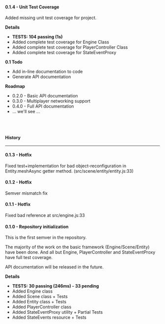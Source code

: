 <h4> 0.1.4 - Unit Test Coverage </h4>
<p>
    Added missing unit test coverage for project.
</p>
<p><strong>Details</strong></p>
<ul>
    <li><strong>TESTS: 104 passing (1s)</strong></li>
    <li>Added complete test coverage for Engine Class</li>
    <li>Added complete test coverage for PlayerController Class</li>
    <li>Added complete test coverage for StateEventProxy</li>
</ul>
<p><strong>0.1 Todo</strong></p>
<ul>
    <li>Add in-line documentation to code</li>
    <li>Generate API documentation</li>
</ul>
<p><strong>Roadmap</strong></p>
<ul>
    <li>0.2.0 - Basic API documentation</li>
    <li>0.3.0 - Multiplayer networking support</li>
    <li>0.4.0 - Full API documentation</li>
    <li> ... we'll see ... </li>
</ul>
<br /><br />
<h4> History </h4>
<hr />
<h4> 0.1.3 - Hotfix </h4>
<p>
    Fixed test+implementation for bad object-reconfiguration in Entity.meshAsync
    getter method. (src/scene/entity/entity.js:33)
</p>
<h4> 0.1.2 - Hotfix </h4>
<p>
    Semver mismatch fix
</p>
<h4> 0.1.1 - Hotfix </h4>
<p>
    Fixed bad reference at src/engine.js:33
</p>
<h4> 0.1.0 - Repository initialization </h4>
<p>
    This is the first semver in the repository.
</p>
<p>
    The majority of the work on the basic framework (Engine/Scene/Entity) have
    been done. And all but Engine, PlayerController and StateEventProxy have
    full test coverage.
</p>
<p>
    API documentation will be released in the future.
</p>
<p><strong>Details</strong></p>
<ul>
    <li><strong>TESTS: 30 passing (246ms) - 33 pending</strong></li>
    <li>Added Engine class</li>
    <li>Added Scene class + Tests</li>
    <li>Added Entity class + Tests</li>
    <li>Added PlayerController class</li>
    <li>Added StateEventProxy utility + Partial Tests</li>
    <li>Added StateEvents resource + Tests</li>
</ul>
